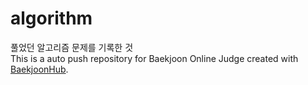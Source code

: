 # algorithm
풀었던 알고리즘 문제를 기록한 것
<br>
This is a auto push repository for Baekjoon Online Judge created with [BaekjoonHub](https://github.com/BaekjoonHub/BaekjoonHub).
